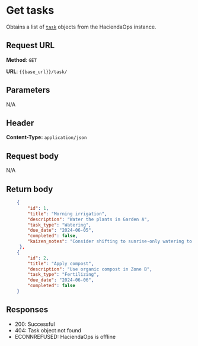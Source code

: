 # Get tasks

Obtains a list of [`task`](task.md) objects from the HaciendaOps instance.

## Request URL

**Method**: `GET`

**URL**: `{{base_url}}/task/`

## Parameters

N/A

## Header

**Content-Type:** `application/json`

## Request body

N/A

## Return body

```json
    {   
        "id": 1,
        "title": "Morning irrigation",
        "description": "Water the plants in Garden A",
        "task_type": "Watering",
        "due_date": "2024-06-05",
        "completed": false,
        "kaizen_notes": "Consider shifting to sunrise-only watering to reduce evaporation."
     },
    {
        "id": 2,
        "title": "Apply compost",
        "description": "Use organic compost in Zone B",
        "task_type": "Fertilizing",
        "due_date": "2024-06-06",
        "completed": false
    }
```

## Responses

* 200: Successful
* 404: Task object not found
* ECONNREFUSED: HaciendaOps is offline
